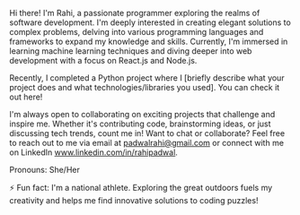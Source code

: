 Hi there! I'm Rahi, a passionate programmer exploring the realms of software development.
I'm deeply interested in creating elegant solutions to complex problems, delving into various programming languages and frameworks to expand my knowledge and skills.
Currently, I'm immersed in learning machine learning techniques and diving deeper into web development with a focus on React.js and Node.js.

Recently, I completed a Python project where I [briefly describe what your project does and what technologies/libraries you used]. You can check it out here!

I'm always open to collaborating on exciting projects that challenge and inspire me. Whether it's contributing code, brainstorming ideas, or just discussing tech trends, count me in!
Want to chat or collaborate? Feel free to reach out to me via email at padwalrahi@gmail.com or connect with me on LinkedIn www.linkedin.com/in/rahipadwal.


Pronouns: She/Her

⚡ Fun fact: I'm a national athlete. Exploring the great outdoors fuels my creativity and helps me find innovative solutions to coding puzzles!
